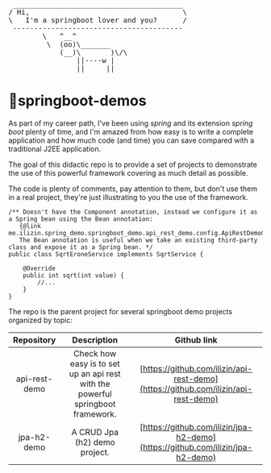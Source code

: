 <pre>
 ________________________________________
/ Hi,                                    \
\   I'm a springboot lover and you?      /
 ----------------------------------------
        \   ^__^
         \  (oo)\_______
            (__)\       )\/\
                ||----w |
                ||     ||
</pre>

# 🍃springboot-demos

As part of my career path, I've been using *spring* and its extension *spring boot* plenty of time, and I'm amazed from how easy is to write
a complete application and how much code (and time) you can save compared with a traditional J2EE application.

The goal of this didactic repo is to provide a set of projects to demonstrate the use of this powerful framework covering
as much detail as possible.

The code is plenty of comments, pay attention to them, but don't use them in a real project, they're just illustrating
to you the use of the framework.
```
/** Doesn't have the Component annotation, instead we configure it as a Spring bean using the Bean annotation:
   {@link me.ilizin.spring_demo.springboot_demo.api_rest_demo.config.ApiRestDemoConfig} 
   The Bean annotation is useful when we take an existing third-party class and expose it as a Spring bean. */
public class SqrtEroneService implements SqrtService {

    @Override
    public int sqrt(int value) {
        //...
    }
}
```

The repo is the parent project for several springboot demo projects organized by topic:

|  Repository   |                                   Description                                   |                                    Github link                                     |
|:-------------:|:-------------------------------------------------------------------------------:|:----------------------------------------------------------------------------------:|
| api-rest-demo | Check how easy is to set up an api rest with the powerful springboot framework. | [https://github.com/ilizin/api-rest-demo](https://github.com/ilizin/api-rest-demo) |
|  jpa-h2-demo  |                         A CRUD Jpa (h2) demo project.                           |   [https://github.com/ilizin/jpa-h2-demo](https://github.com/ilizin/jpa-h2-demo)   |
